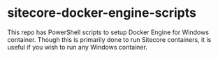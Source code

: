 # sitecore-docker-engine-scripts
This repo has PowerShell scripts to setup Docker Engine for Windows container. Though this is primarily done to run Sitecore containers, it is useful if you wish to run any Windows container.
